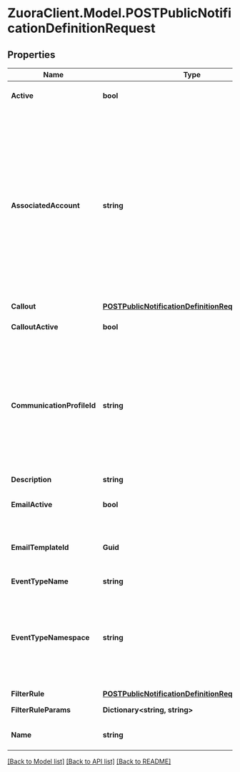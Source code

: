 # ZuoraClient.Model.POSTPublicNotificationDefinitionRequest

## Properties

Name | Type | Description | Notes
------------ | ------------- | ------------- | -------------
**Active** | **bool** | The status of the notification definition. The default value is &#x60;true&#x60;. | [optional] [default to true]
**AssociatedAccount** | **string** | Indicates with which type of account this notification is associated. Depending on your environment, you can use one of the following values: * &#x60;Account.Id&#x60;: ID of the primary customer account related to the notification. It is also the default value. * &#x60;ParentAccount.Id&#x60;: this option is available only if you have [Customer Hierarchy](https://knowledgecenter.zuora.com/Billing/Subscriptions/Customer_Accounts/A_Customer_Account_Introduction#Customer_Hierarchy) enabled for your tenant. * &#x60;SubscriptionOwnerAccount.Id&#x60;: this option is available if the base object of the notification is Order Action.  **Note:** before specifying this field, we recommend that you use [Data Source](https://knowledgecenter.zuora.com/Billing/Reporting/D_Data_Sources_and_Exports/C_Data_Source_Reference) to check the available types of accounts for the current notification.    | [optional] 
**Callout** | [**POSTPublicNotificationDefinitionRequestCallout**](POSTPublicNotificationDefinitionRequestCallout.md) |  | [optional] 
**CalloutActive** | **bool** | The status of the callout action. The default value is &#x60;false&#x60;. | [optional] [default to false]
**CommunicationProfileId** | **string** | The profile that notification definition belongs to.   You can use the [Query Action](https://www.zuora.com/developer/api-reference/#operation/Action_POSTquery) to get the communication profile Id. See the following request sample:  &#x60;{     \&quot;queryString\&quot;: \&quot;select Id, ProfileName from CommunicationProfile\&quot;  }&#x60;  If you do not pass the communicationProfileId, notification service will be automatically added to the &#39;Default Profile&#39;.  | [optional] 
**Description** | **string** | The description of the notification definition. | [optional] 
**EmailActive** | **bool** | The status of the email action. The default value is &#x60;false&#x60;. | [optional] [default to false]
**EmailTemplateId** | **Guid** | The ID of the email template. If &#x60;emailActive&#x60; is &#x60;true&#x60;, an email template is required. And EventType of the email template MUST be the same as the eventType. | [optional] 
**EventTypeName** | **string** | The name of the event type.   | 
**EventTypeNamespace** | **string** | The namespace of the &#x60;eventTypeName&#x60; field. The &#x60;eventTypeName&#x60; has the &#x60;user.notification&#x60; namespace by default.             For example, if you want to create a notification definition on the &#x60;OrderActionProcessed&#x60; event, you must specify &#x60;com.zuora.notification&#x60; for this field.  | [optional] 
**FilterRule** | [**POSTPublicNotificationDefinitionRequestFilterRule**](POSTPublicNotificationDefinitionRequestFilterRule.md) |  | [optional] 
**FilterRuleParams** | **Dictionary&lt;string, string&gt;** | The parameter values used to configure the filter rule.  | [optional] 
**Name** | **string** | The name of the notification definition, unique per communication profile. | 

[[Back to Model list]](../README.md#documentation-for-models) [[Back to API list]](../README.md#documentation-for-api-endpoints) [[Back to README]](../README.md)

